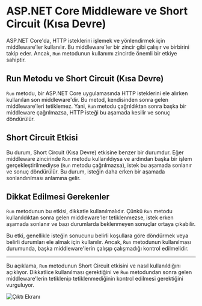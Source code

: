 # ASP.NET Core Middleware ve Short Circuit (Kısa Devre)

ASP.NET Core'da, HTTP isteklerini işlemek ve yönlendirmek için middleware'ler kullanılır. Bu middleware'ler bir zincir gibi çalışır ve birbirini takip eder. Ancak, `Run` metodunun kullanımı zincirde önemli bir etkiye sahiptir.

## Run Metodu ve Short Circuit (Kısa Devre)

`Run` metodu, bir ASP.NET Core uygulamasında HTTP isteklerini ele alırken kullanılan son middleware'dir. Bu metod, kendisinden sonra gelen middleware'leri tetiklemez. Yani, `Run` metodu çağrıldıktan sonra başka bir middleware çağrılmazsa, HTTP isteği bu aşamada kesilir ve sonuç döndürülür.

## Short Circuit Etkisi

Bu durum, Short Circuit (Kısa Devre) etkisine benzer bir durumdur. Eğer middleware zincirinde `Run` metodu kullanıldıysa ve ardından başka bir işlem gerçekleştirilmediyse (`Run` metodu çağrılmazsa), istek bu aşamada sonlanır ve sonuç döndürülür. Bu durum, isteğin daha erken bir aşamada sonlandırılması anlamına gelir.

## Dikkat Edilmesi Gerekenler

`Run` metodunun bu etkisi, dikkatle kullanılmalıdır. Çünkü `Run` metodu kullanıldıktan sonra gelen middleware'ler tetiklenmezse, istek erken aşamada sonlanır ve bazı durumlarda beklenmeyen sonuçlar ortaya çıkabilir.

Bu etki, genellikle isteğin sonucunu belirli koşullara göre döndürmek veya belirli durumları ele almak için kullanılır. Ancak, `Run` metodunun kullanılması durumunda, başka middleware'lerin çalışıp çalışmadığı kontrol edilmelidir.

---

Bu açıklama, `Run` metodunun Short Circuit etkisini ve nasıl kullanıldığını açıklıyor. Dikkatlice kullanılması gerektiğini ve `Run` metodundan sonra gelen middleware'lerin tetiklenip tetiklenmediğinin kontrol edilmesi gerektiğini vurguluyor.

![Çıktı Ekranı](https://github.com/koraybapoglu/ASP.NET_Core_Web/tree/main/%C3%96%C4%9Frenim%20Notlar%C4%B1/Middleware/Run%20Methodu/Run.png)